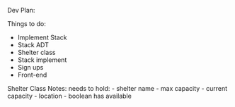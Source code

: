Dev Plan:

Things to do:

-   Implement Stack
-   Stack ADT
-   Shelter class
-   Stack implement
-   Sign ups
-   Front-end



Shelter Class Notes:
    needs to hold: 
    - shelter name
    - max capacity
    - current capacity
    - location
    - boolean has available 
                    